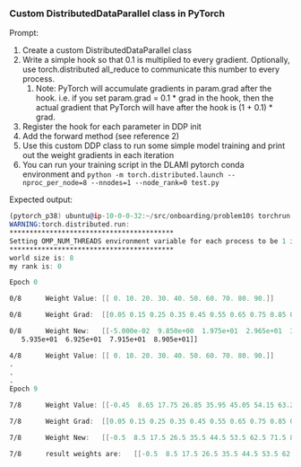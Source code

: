 ### Custom DistributedDataParallel class in PyTorch

Prompt:
1. Create a custom DistributedDataParallel class
2. Write a simple hook so that 0.1 is multiplied to every gradient. Optionally, use torch.distributed all_reduce to 
 communicate this number to every process.
    1. Note: PyTorch will accumulate gradients in param.grad after the hook. i.e. if you set param.grad = 0.1 * grad in the hook, 
   then the actual gradient that PyTorch will have after the hook is (1 + 0.1) * grad.
3. Register the hook for each parameter in DDP init
4. Add the forward method (see reference 2)
5. Use this custom DDP class to run some simple model training and print out the weight gradients in each iteration
6. You can run your training script in the DLAMI pytorch conda environment and 
`python -m torch.distributed.launch --nproc_per_node=8 --nnodes=1 --node_rank=0 test.py`

Expected output:
```asm
(pytorch_p38) ubuntu@ip-10-0-0-32:~/src/onboarding/problem10$ torchrun --nproc_per_node=8 model.py 
WARNING:torch.distributed.run:
*****************************************
Setting OMP_NUM_THREADS environment variable for each process to be 1 in default, to avoid your system being overloaded, please further tune the variable for optimal performance in your application as needed. 
*****************************************
world size is: 8
my rank is: 0

Epoch 0

0/8      Weight Value: [[ 0. 10. 20. 30. 40. 50. 60. 70. 80. 90.]]

0/8      Weight Grad:  [[0.05 0.15 0.25 0.35 0.45 0.55 0.65 0.75 0.85 0.95]]

0/8      Weight New:   [[-5.000e-02  9.850e+00  1.975e+01  2.965e+01  3.955e+01  4.945e+01
   5.935e+01  6.925e+01  7.915e+01  8.905e+01]]

4/8      Weight Value: [[ 0. 10. 20. 30. 40. 50. 60. 70. 80. 90.]]
.
.
.
Epoch 9

7/8      Weight Value: [[-0.45  8.65 17.75 26.85 35.95 45.05 54.15 63.25 72.35 81.45]]

7/8      Weight Grad:  [[0.05 0.15 0.25 0.35 0.45 0.55 0.65 0.75 0.85 0.95]]

7/8      Weight New:   [[-0.5  8.5 17.5 26.5 35.5 44.5 53.5 62.5 71.5 80.5]]

7/8      result weights are:   [[-0.5  8.5 17.5 26.5 35.5 44.5 53.5 62.5 71.5 80.5]]

```